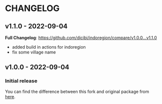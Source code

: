 # CHANGELOG

## v1.1.0 - 2022-09-04

**Full Changelog**: https://github.com/dicibi/indoregion/compare/v1.0.0...v1.1.0

- added build in actions for indoregion
- fix some village name

## v1.0.0 - 2022-09-04

### Initial release

You can find the difference between this fork and original package from [here](https://github.com/azishapidin/indoregion/compare/master...dicibi:indoregion:main).
